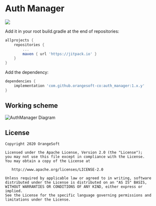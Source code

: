 # Auth Manager

[![](https://jitpack.io/v/orangesoft-co/auth_manager.svg)](https://jitpack.io/#orangesoft-co/auth_manager)

Add it in your root build.gradle at the end of repositories:

```groovy
allprojects {
	repositories {
		...
		maven { url 'https://jitpack.io' }
	}
}
```

Add the dependency:

```groovy
dependencies {
	implementation 'com.github.orangesoft-co:auth_manager:1.x.y'
}
```

## Working scheme
![AuthManager Diagram](https://lh3.googleusercontent.com/3aRDiD8fGGDgNFEeOp0RsuBpn1QO7TtCy_3ZWhRMhaMuNTP2KrYkDrlKUYgR_odVOAnR3IusfNNg9zxcS1G1kiusHFtYgrS1YR0e0qafChjVjkVOtIgtGe4Q894Um18yWCPDiBL6PM_fpGO97ai3Bn2ogLJtkdFzu70ctho5OxVwGiclXTcrTXTCwgvzdGaVBwzZPAFABua3NWl5a9VeIavV8wQ8CA387h2ze0q0-9CcjA_gqA85xps6R-G7ksAnI0xiMISgMmsg-Ut6llQHlcf8YihoMQT4Y5uwFIdvdyUCP-4vxxyKr0d5M1cfhPX46AmE-NdriBXwi9xuPWxcppZQ9iOADXijJEFmeitNkRrgpbN569ZsZFIiMjDmzz_udzqBuBWaKfB701gTvkJcxKFx3U0t5bSD2BdkA5gGxCZEl5vY6k7HdLOs1wnIsPJb4SaL3DW0bGPyki7a1khg1rglPMz4E6JT_yQZC5AFYZAWSTT2oavW1KCRm0SWEotTKsZ-8xyCi2GS6NK5ckJf3exeCaoJHfQsWPs9Rnd2wImlnwHgTnDtNANHXDlnWUeXsBqgH2zPn08fyBn_F2ILIEwGZZy1_FeJpQKhWwksJZVw7lqoJl1O0mBXf_0nQ1NFj_WYS6E406R4C14kIwvSZ_-tofaxHtyyvI-Jtd2jNxPSQYdyv7ttMujOjImr=w789-h408-no?authuser=1)

## License

    Copyright 2020 OrangeSoft

    Licensed under the Apache License, Version 2.0 (the "License");
    you may not use this file except in compliance with the License.
    You may obtain a copy of the License at

       http://www.apache.org/licenses/LICENSE-2.0

    Unless required by applicable law or agreed to in writing, software
    distributed under the License is distributed on an "AS IS" BASIS,
    WITHOUT WARRANTIES OR CONDITIONS OF ANY KIND, either express or implied.
    See the License for the specific language governing permissions and
    limitations under the License.

